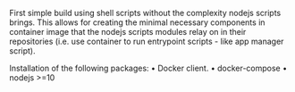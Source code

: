 First simple build using shell scripts without the complexity nodejs scripts brings.
This allows for creating the minimal necessary components in container image that the nodejs scripts modules relay on in their repositories (i.e. use container to run entrypoint scripts - like app manager script).

Installation of the following packages:
• Docker client.
• docker-compose
• nodejs >=10